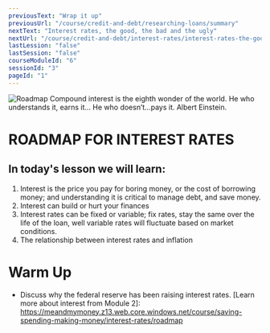 ```yaml
---
previousText: "Wrap it up"
previousUrl: "/course/credit-and-debt/researching-loans/summary"
nextText: "Interest rates, the good, the bad and the ugly"
nextUrl: "/course/credit-and-debt/interest-rates/interest-rates-the-good-the-bad"
lastLession: "false"
lastSession: "false"
courseModuleId: "6"
sessionId: "3"
pageId: "1"
---
```



![Roadmap](/assets/img/roadmap.png)
<sparkle-character-intro class="shift-up-overlap" position="right" character="yuna">
Compound interest is the eighth wonder of the world. He who understands it, earns it… He who doesn’t…pays it. Albert Einstein.</sparkle-character-intro>

# ROADMAP FOR INTEREST RATES

## In today's lesson we will learn:

1. Interest is the price you pay for boring money, or the cost of borrowing money; and understanding it is critical to manage debt, and save money.
2. Interest can build or hurt your finances
3. Interest rates can be fixed or variable; fix rates, stay the same over the life of the loan, well variable rates will fluctuate based on market conditions.
4. The relationship between interest rates and inflation

# Warm Up

- Discuss why the federal reserve has been raising interest rates.
  [Learn more about interest from Module 2]: https://meandmymoney.z13.web.core.windows.net/course/saving-spending-making-money/interest-rates/roadmap
